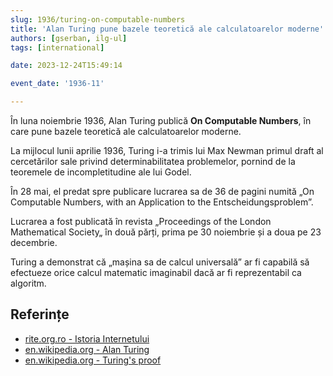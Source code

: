 ```yaml
---
slug: 1936/turing-on-computable-numbers
title: 'Alan Turing pune bazele teoretică ale calculatoarelor moderne'
authors: [gserban, ilg-ul]
tags: [international]

date: 2023-12-24T15:49:14

event_date: '1936-11'

---
```


În luna noiembrie 1936, Alan Turing publică **On Computable Numbers**, în care
pune bazele teoretică ale calculatoarelor moderne.

<!-- truncate -->

La mijlocul lunii aprilie 1936, Turing i-a trimis lui Max Newman
primul draft al cercetărilor sale privind determinabilitatea
problemelor, pornind de la teoremele de incompletitudine ale
lui Godel.

În 28 mai, el predat spre publicare lucrarea sa de 36 de pagini
numită „On Computable Numbers, with an Application to the Entscheidungsproblem”.

Lucrarea a fost publicată în revista „Proceedings of the London
Mathematical Society„ în două părți, prima pe 30 noiembrie și a
doua pe 23 decembrie.

Turing a demonstrat că „mașina sa de calcul universală” ar fi
capabilă să efectueze orice calcul matematic imaginabil dacă ar
fi reprezentabil ca algoritm.

## Referințe

- [rite.org.ro - Istoria Internetului](https://rite.org.ro/istoria-internetului/)
- [en.wikipedia.org - Alan Turing](https://en.wikipedia.org/wiki/Alan_Turing)
- [en.wikipedia.org - Turing's proof](https://en.wikipedia.org/wiki/Turing%27s_proof)
